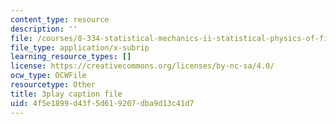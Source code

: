 ```yaml
---
content_type: resource
description: ''
file: /courses/8-334-statistical-mechanics-ii-statistical-physics-of-fields-spring-2014/4f5e1899d43f5d619207dba9d13c41d7_yBdXS5dXQN4.vtt
file_type: application/x-subrip
learning_resource_types: []
license: https://creativecommons.org/licenses/by-nc-sa/4.0/
ocw_type: OCWFile
resourcetype: Other
title: 3play caption file
uid: 4f5e1899-d43f-5d61-9207-dba9d13c41d7
---
```

